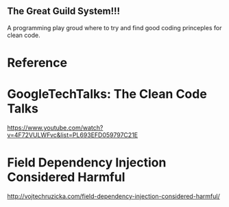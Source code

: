 ## The Great Guild System!!!
A programming play groud where to try and find good coding princeples for clean code.

# Reference
# GoogleTechTalks: The Clean Code Talks

https://www.youtube.com/watch?v=4F72VULWFvc&list=PL693EFD059797C21E

# Field Dependency Injection Considered Harmful

http://vojtechruzicka.com/field-dependency-injection-considered-harmful/

